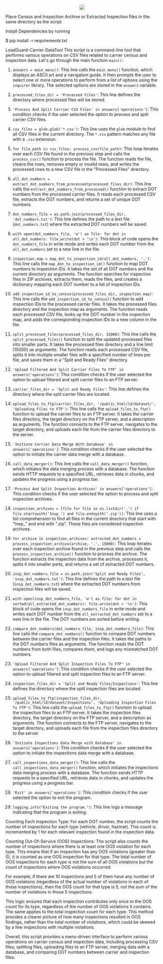 
<p align="center">
  <img src="https://i.imgur.com/JPbUIcT.png">
</p>

Place Census and Inspection Archive or Extracted Inspection files in the same directory as the script.

Install Dependencies by running

$ pip install -r requirements.txt

﻿LoadGuard-Carrier-DataTool
This script is a command-line tool that performs various operations on CSV files related to carrier census and inspection data. Let's go through the main function `main()`:

1. `answers = main_menu()`: This line calls the `main_menu()` function, which displays an ASCII art and a navigation guide. It then prompts the user to select one or more operations to perform from a list of options using the `inquirer` library. The selected options are stored in the `answers` variable.

2. `processed_files_dir = 'Processed Files'`: This line defines the directory where processed files will be stored.

3. `'Process And Split Carrier CSV Files' in answers['operations']`: This condition checks if the user selected the option to process and split carrier CSV files.

4. `csv_files = glob.glob('*.csv')`: This line uses the `glob` module to find all CSV files in the current directory. The `*.csv` pattern matches any file with a `.csv` extension.

5. `for file_path in csv_files: process_csv(file_path)`: This loop iterates over each CSV file found in the previous step and calls the `process_csv()` function to process the file. The function reads the file, cleans the rows, removes empty or invalid rows, and writes the processed rows to a new CSV file in the "Processed Files" directory.

6. `all_dot_numbers = extract_dot_numbers_from_processed(processed_files_dir)`: This line calls the `extract_dot_numbers_from_processed()` function to extract DOT numbers from the processed carrier files. It reads each processed CSV file, extracts the DOT numbers, and returns a set of unique DOT numbers.

7. `dot_numbers_file = os.path.join(processed_files_dir, 'dot_numbers.txt')`: This line defines the path to a text file (`dot_numbers.txt`) where the extracted DOT numbers will be saved.

8. `with open(dot_numbers_file, 'w') as file: for dot in all_dot_numbers: file.write(dot + '\n')`: This block of code opens the `dot_numbers_file` in write mode and writes each DOT number from the `all_dot_numbers` set to a new line in the file.

9. `inspection_map = map_dot_to_inspection_id(all_dot_numbers, '.')`: This line calls the `map_dot_to_inspection_id()` function to map DOT numbers to inspection IDs. It takes the set of all DOT numbers and the current directory as arguments. The function searches for inspection files in ZIP archives, extracts them, reads the files, and creates a dictionary mapping each DOT number to a list of inspection IDs.

10. `add_inspection_id_to_census(processed_files_dir, inspection_map)`: This line calls the `add_inspection_id_to_census()` function to add inspection IDs to the processed carrier files. It takes the processed files directory and the inspection map as arguments. The function reads each processed CSV file, looks up the DOT number in the inspection map, and adds the corresponding inspection IDs to a new column in the file.

11. `split_processed_files(processed_files_dir, 15000)`: This line calls the `split_processed_files()` function to split the updated processed files into smaller parts. It takes the processed files directory and a line limit (15000) as arguments. The function reads each processed CSV file, splits it into multiple smaller files with a specified number of lines per file, and saves them in a "Split and Ready Files" directory.

12. `'Upload Filtered And Split Carrier Files To FTP' in answers['operations']`: This condition checks if the user selected the option to upload filtered and split carrier files to an FTP server.

13. `carrier_files_dir = 'Split and Ready Files'`: This line defines the directory where the split carrier files are located.

14. `upload_files_to_ftp(carrier_files_dir, '/public_html/ld/dataset/', 'Uploading Files to FTP')`: This line calls the `upload_files_to_ftp()` function to upload the carrier files to an FTP server. It takes the carrier files directory, the target directory on the FTP server, and a description as arguments. The function connects to the FTP server, navigates to the target directory, and uploads each file from the carrier files directory to the server.

15. `'Initiate Carrier Data Merge With Database' in answers['operations']`: This condition checks if the user selected the option to initiate the carrier data merge with a database.

16. `call_data_merger()`: This line calls the `call_data_merger()` function, which initiates the data merging process with a database. The function sends HTTP requests to a specified URL, retrieves data in chunks, and updates the progress using a progress bar.

17. `'Process And Split Inspection Archives' in answers['operations']`: This condition checks if the user selected the option to process and split inspection archives.

18. `inspection_archives = [file for file in os.listdir('.') if file.startswith('Insp_') and file.endswith('.zip')]`: This line uses a list comprehension to find all files in the current directory that start with "Insp_" and end with ".zip". These files are considered inspection archives.

19. `for archive in inspection_archives: extracted_dot_numbers = process_inspection_archive(archive, '.', 15000)`: This loop iterates over each inspection archive found in the previous step and calls the `process_inspection_archive()` function to process the archive. The function extracts the inspection data from the archive, processes it, splits it into smaller parts, and returns a set of extracted DOT numbers.

20. `insp_dot_numbers_file = os.path.join('Split and Ready Files', 'insp_dot_numbers.txt')`: This line defines the path to a text file (`insp_dot_numbers.txt`) where the extracted DOT numbers from inspection files will be saved.

21. `with open(insp_dot_numbers_file, 'w') as file: for dot in sorted(all_extracted_dot_numbers): file.write(dot + '\n')`: This block of code opens the `insp_dot_numbers_file` in write mode and writes each DOT number from the `all_extracted_dot_numbers` set to a new line in the file. The DOT numbers are sorted before writing.

22. `compare_dot_numbers(dot_numbers_file, insp_dot_numbers_file)`: This line calls the `compare_dot_numbers()` function to compare DOT numbers between the carrier files and the inspection files. It takes the paths to the DOT numbers files as arguments. The function reads the DOT numbers from both files, compares them, and logs any mismatched DOT numbers.

23. `'Upload Filtered And Split Inspection Files To FTP' in answers['operations']`: This condition checks if the user selected the option to upload filtered and split inspection files to an FTP server.

24. `inspection_files_dir = 'Split and Ready Files/Inspections'`: This line defines the directory where the split inspection files are located.

25. `upload_files_to_ftp(inspection_files_dir, '/public_html/ld/dataset/Inspections', 'Uploading Inspection Files To FTP')`: This line calls the `upload_files_to_ftp()` function to upload the inspection files to an FTP server. It takes the inspection files directory, the target directory on the FTP server, and a description as arguments. The function connects to the FTP server, navigates to the target directory, and uploads each file from the inspection files directory to the server.

26. `'Initiate Inspections Data Merge with Database' in answers['operations']`: This condition checks if the user selected the option to initiate the inspections data merge with a database.

27. `call_inspections_data_merger()`: This line calls the `call_inspections_data_merger()` function, which initiates the inspections data merging process with a database. The function sends HTTP requests to a specified URL, retrieves data in chunks, and updates the progress using a progress bar.

28. `'Exit' in answers['operations']`: This condition checks if the user selected the option to exit the program.

29. `logging.info("Exiting the program.")`: This line logs a message indicating that the program is exiting.

Counting Each Inspection Type: For each DOT number, the script counts the number of inspections for each type (vehicle, driver, hazmat). This count is incremented by 1 for each relevant inspection found in the inspection data.

Counting Out-Of-Service (OOS) Inspections: The script also counts the number of inspections where there is at least one OOS violation for each type. This means that if an inspection has any OOS violations (greater than 0), it is counted as one OOS inspection for that type. The total number of OOS inspections for each type is not the sum of all OOS violations but the count of inspections where OOS violations occurred.

For example, if there are 10 inspections and 5 of them have any number of OOS violations (regardless of the actual number of violations in each of those inspections), then the OOS count for that type is 5, not the sum of the number of violations in those 5 inspections.

This logic ensures that each inspection contributes only once to the OOS count for its type, regardless of the number of OOS violations it contains. The same applies to the total inspection count for each type. This method provides a clearer picture of how many inspections resulted in OOS findings, rather than the total number of violations, which could be skewed by a few inspections with multiple violations.

Overall, this script provides a menu-driven interface to perform various operations on carrier census and inspection data, including processing CSV files, splitting files, uploading files to an FTP server, merging data with a database, and comparing DOT numbers between carrier and inspection files.
